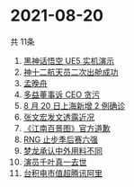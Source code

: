 # 2021-08-20
  共 11条

  <!-- BEGIN -->
  <!-- 最后更新时间:Fri Aug 20 2021 13:17:36 GMT+0000 (Coordinated Universal Time) -->
  1. [黑神话悟空 UE5 实机演示](https://www.zhihu.com/search?q=黑神话悟空)
1. [神十二航天员二次出舱成功](https://www.zhihu.com/search?q=神舟十二号)
1. [孟晚舟](https://www.zhihu.com/search?q=孟晚舟)
1. [多益董事诉 CEO 贪污](https://www.zhihu.com/search?q=多益网络)
1. [8 月 20 日上海新增 2 例确诊](https://www.zhihu.com/search?q=上海疫情)
1. [张文宏发文透露近况](https://www.zhihu.com/search?q=张文宏)
1. [《江南百景图》官方道歉](https://www.zhihu.com/search?q=江南百景图)
1. [RNG 止步季后赛六强](https://www.zhihu.com/search?q=RNG)
1. [梦龙承认中外用料不同](https://www.zhihu.com/search?q=梦龙)
1. [演员千叶真一去世](https://www.zhihu.com/search?q=千叶真一)
1. [台积电市值超腾讯阿里](https://www.zhihu.com/search?q=台积电)
  <!-- END -->
  